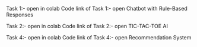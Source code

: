 Task 1:- open in colab
Code link of Task 1:- open
Chatbot with Rule-Based Responses

Task 2:- open in colab
Code link of Task 2:- open
TIC-TAC-TOE AI

Task 4:- open in colab
Code link of Task 4:- open
Recommendation System
